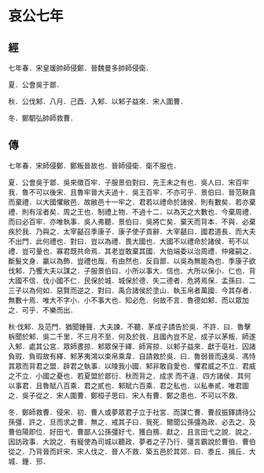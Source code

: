 # 哀公七年
## 經

七年春．宋皇瑗帥師侵鄭．晉魏曼多帥師侵衛．

夏．公會吳于鄫．

秋．公伐邾．八月．己酉．入邾．以邾子益來．宋人圍曹．

冬．鄭駟弘帥師救曹．

## 傳

七年春．宋師侵鄭．鄭叛晉故也．晉師侵衛．衛不服也．

夏．公會吳于鄫．吳來徵百牢．子服景伯對曰．先王未之有也．吳人曰．宋百牢我．魯不可以後宋．且魯牢晉大夫過十．吳王百牢．不亦可乎．景伯曰．晉范鞅貪而棄禮．以大國懼敝邑．故敝邑十一牢之．君若以禮命於諸侯．則有數矣．若亦棄禮．則有淫者矣．周之王也．制禮上物．不過十二．以為天之大數也．今棄周禮．而曰必百牢．亦唯執事．吳人弗聽．景伯曰．吳將亡矣．棄天而背本．不與．必棄疾於我．乃與之．太宰嚭召季康子．康子使子貢辭．大宰嚭曰．國君道長．而大夫不出門．此何禮也．對曰．豈以為禮．畏大國也．大國不以禮命於諸侯．苟不以禮．豈可量也．寡君既共命焉．其老豈敢棄其國．大伯端委以治周禮．仲雍嗣之．斷髮文身．臝以為飾．豈禮也哉．有由然也．反自鄫．以吳為無能為也．季康子欲伐邾．乃饗大夫以謀之．子服景伯曰．小所以事大．信也．大所以保小．仁也．背大國不信．伐小國不仁．民保於城．城保於德．失二德者．危將焉保．孟孫曰．二三子以為何如．惡賢而逆之．對曰．禹合諸侯於塗山．執玉帛者萬國．今其存者．無數十焉．唯大不字小．小不事大也．知必危．何故不言．魯德如邾．而以眾加之．可乎．不樂而出．

秋‧伐邾．及范門．猶聞鍾聲．大夫諫．不聽．茅成子請告於吳．不許．曰．魯擊柝聞於邾．吳二千里．不三月不至．何及於我．且國內豈不足．成子以茅叛．師遂入邾．處其公宮．眾師晝掠．邾眾保于繹．師宵掠．以邾子益來．獻于亳社．囚諸負瑕．負瑕故有繹．邾茅夷鴻以束帛乘韋．自請救於吳．曰．魯弱晉而遠吳．馮恃其眾而背君之盟．辟君之執事．以陵我小國．邾非敢自愛也．懼君威之不立．君威之不立．小國之憂也．若夏盟於鄫衍．秋而背之．成求 而不違．四方諸侯．其何以事君．且魯賦八百乘．君之貳也．邾賦六百乘．君之私也．以私奉貳．唯君圖之．吳子從之．宋人圍曹．鄭桓子思曰．宋人有曹．鄭之患也．不可以不救．

冬．鄭師救曹．侵宋．初．曹人或夢眾君子立于社宮．而謀亡曹．曹叔振鐸請待公孫彊．許之．旦而求之曹．無之．戒其子曰．我死．爾聞公孫彊為政．必去之．及曹伯陽即位．好田弋．曹鄙人公孫彊好弋．獲白鴈．獻之．且言田弋之說．說之．因訪政事．大說之．有寵使為司城以聽政．夢者之子乃行．彊言霸說於曹伯．曹伯從之．乃背晉而奸宋．宋人伐之．晉人不救．築五邑於其郊．曰．黍丘．揖丘．大城．鍾．邘．

